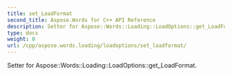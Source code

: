 ```yaml
---
title: set_LoadFormat
second_title: Aspose.Words for C++ API Reference
description: Setter for Aspose::Words::Loading::LoadOptions::get_LoadFormat. 
type: docs
weight: 0
url: /cpp/aspose.words.loading/loadoptions/set_loadformat/
---
```


Setter for Aspose::Words::Loading::LoadOptions::get_LoadFormat. 


